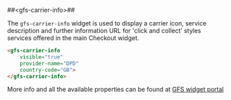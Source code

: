 ##&lt;gfs-carrier-info&gt;##

The `gfs-carrier-info` widget is used to display a carrier icon, service description and further information URL for 'click and collect' styles services offered in the main Checkout widget.

```html
<gfs-carrier-info
	visible="true" 
    provider-name="DPD" 
    country-code="GB">
</gfs-carrier-info>
```

More info and all the available properties can be found at [GFS widget portal](http://gfsdeveloperportal.azurewebsites.net/documentation/gfs-checkout/the-gfs-checkout-widgets/carrier-information-widget/ "The Carrier Information Widget")